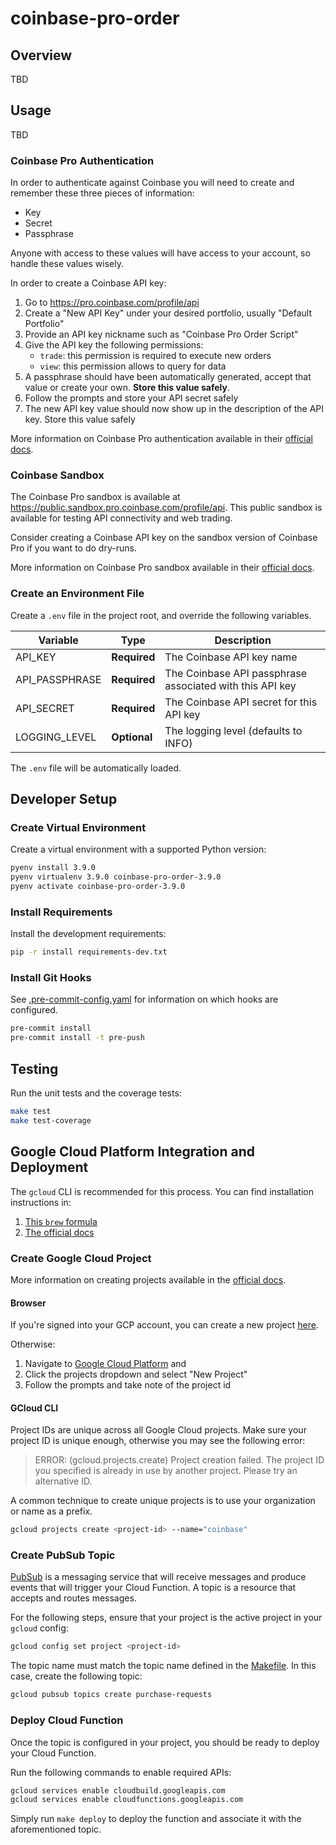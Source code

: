 # coinbase-pro-order

## Overview

TBD

## Usage

TBD

### Coinbase Pro Authentication

In order to authenticate against Coinbase you will need to create and remember these three pieces of information:

- Key
- Secret
- Passphrase

Anyone with access to these values will have access to your account, so handle these values wisely.

In order to create a Coinbase API key:

1. Go to https://pro.coinbase.com/profile/api
1. Create a "New API Key" under your desired portfolio, usually "Default Portfolio"
1. Provide an API key nickname such as "Coinbase Pro Order Script"
1. Give the API key the following permissions:
    - `trade`: this permission is required to execute new orders
    - `view`: this permission allows to query for data
1. A passphrase should have been automatically generated, accept that value or create your own. **Store this value safely**.
1. Follow the prompts and store your API secret safely
1. The new API key value should now show up in the description of the API key. Store this value safely

More information on Coinbase Pro authentication available in their [official docs](https://docs.pro.coinbase.com/#authentication).

### Coinbase Sandbox

The Coinbase Pro sandbox is available at https://public.sandbox.pro.coinbase.com/profile/api.
This public sandbox is available for testing API connectivity and web trading.

Consider creating a Coinbase API key on the sandbox version of Coinbase Pro if you want to do dry-runs.

More information on Coinbase Pro sandbox available in their [official docs](https://docs.pro.coinbase.com/#sandbox).

### Create an Environment File

Create a `.env` file in the project root, and override the following variables.

| Variable          | Type         | Description                                              |
| ----------------- | ------------ | -------------------------------------------------------- |
| API_KEY           | **Required** | The Coinbase API key name                                |
| API_PASSPHRASE    | **Required** | The Coinbase API passphrase associated with this API key |
| API_SECRET        | **Required** | The Coinbase API secret for this API key                 |
| LOGGING_LEVEL     | **Optional** | The logging level (defaults to INFO)                     |

The `.env` file will be automatically loaded.

## Developer Setup

### Create Virtual Environment

Create a virtual environment with a supported Python version:

```bash
pyenv install 3.9.0
pyenv virtualenv 3.9.0 coinbase-pro-order-3.9.0
pyenv activate coinbase-pro-order-3.9.0
```

### Install Requirements

Install the development requirements:

```bash
pip -r install requirements-dev.txt
```

### Install Git Hooks

See [.pre-commit-config.yaml](.pre-commit-config.yaml) for information on which hooks are configured.

```bash
pre-commit install
pre-commit install -t pre-push
```

## Testing

Run the unit tests and the coverage tests:

```bash
make test
make test-coverage
```

## Google Cloud Platform Integration and Deployment

The `gcloud` CLI is recommended for this process. You can find installation instructions in:

1. [This `brew` formula](https://formulae.brew.sh/cask/google-cloud-sdk)
1. [The official docs](https://cloud.google.com/sdk/docs/install)

### Create Google Cloud Project

More information on creating projects available in the [official docs](https://cloud.google.com/resource-manager/docs/creating-managing-projects).

#### Browser

If you're signed into your GCP account, you can create a new project [here](https://console.cloud.google.com/projectcreate).

Otherwise:

1. Navigate to [Google Cloud Platform](https://console.cloud.google.com/) and
1. Click the projects dropdown and select "New Project"
1. Follow the prompts and take note of the project id

#### GCloud CLI

Project IDs are unique across all Google Cloud projects. Make sure your project ID is unique enough,
otherwise you may see the following error:

> ERROR: (gcloud.projects.create) Project creation failed. The project ID you specified is already in use by another project. Please try an alternative ID.

A common technique to create unique projects is to use your organization or name as a prefix.

```bash
gcloud projects create <project-id> --name="coinbase"
```

### Create PubSub Topic

[PubSub](https://cloud.google.com/pubsub/docs/overview) is a messaging service that will receive messages and produce
events that will trigger your Cloud Function. A topic is a resource that accepts and routes messages.

For the following steps, ensure that your project is the active project in your `gcloud` config:

```bash
gcloud config set project <project-id>
```

The topic name must match the topic name defined in the [Makefile](./Makefile). In this case, create the following topic:

```bash
gcloud pubsub topics create purchase-requests
```

### Deploy Cloud Function

Once the topic is configured in your project, you should be ready to deploy your Cloud Function.

Run the following commands to enable required APIs:

```bash
gcloud services enable cloudbuild.googleapis.com
gcloud services enable cloudfunctions.googleapis.com
```

Simply run `make deploy` to deploy the function and associate it with the aforementioned topic.
